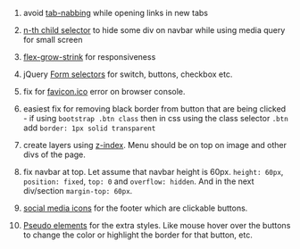 1. avoid [tab-nabbing](https://www.freecodecamp.org/news/how-to-use-html-to-open-link-in-new-tab/) while opening links in new tabs

2. [n-th child selector](https://www.w3schools.com/cssref/sel_nth-child.asp) to hide some div on navbar while using media query for small screen

3. [flex-grow-strink](https://css-tricks.com/understanding-flex-grow-flex-shrink-and-flex-basis/) for responsiveness

4. jQuery [Form selectors](https://api.jquery.com/category/selectors/form-selectors/) for switch, buttons, checkbox etc.

5. fix for [favicon.ico](https://stackoverflow.com/questions/31075893/im-getting-favicon-ico-error/) error on browser console.

6. easiest fix for removing black border from button that are being clicked - if using `bootstrap .btn class` then in css using the class selector `.btn` add `border: 1px solid transparent`

7. create layers using [z-index](https://www.w3schools.com/css/css_z-index.asp). Menu should be on top on image and other divs of the page.

8. fix navbar at top. Let assume that navbar height is 60px. `height: 60px`, `position: fixed`, `top: 0` and `overflow: hidden`. And in the next div/section `margin-top: 60px`.

9. [social media icons](https://icons.getbootstrap.com/icons/facebook/) for the footer which are clickable buttons.

10. [Pseudo elements](https://www.w3schools.com/css/css_pseudo_elements.asp) for the extra styles. Like mouse hover over the buttons to change the color or highlight the border for that button, etc.
